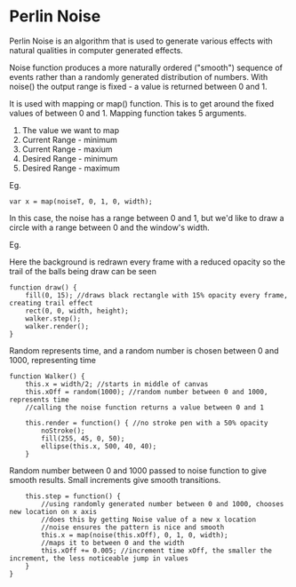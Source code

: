 # Perlin Noise

Perlin Noise is an algorithm that is used to generate various effects with natural qualities in computer generated effects.

Noise function produces a more naturally ordered ("smooth") sequence of events rather than a randomly generated distribution of numbers. With noise() the output range is fixed - a value is returned between 0 and 1. 

It is used with mapping or map() function. This is to get around the fixed values of between 0 and 1. Mapping function takes 5 arguments. 

1. The value we want to map
2. Current Range - minimum
3. Current Range - maxium
4. Desired Range - minimum
5. Desired Range - maximum

Eg.
```
var x = map(noiseT, 0, 1, 0, width);
```
In this case, the noise has a range between 0 and 1, but we'd like to draw a circle with a range between 0 and the window's width. 

Eg.

Here the background is redrawn every frame with a reduced opacity so the trail of the balls being draw can be seen
```
function draw() {
	fill(0, 15); //draws black rectangle with 15% opacity every frame, creating trail effect
	rect(0, 0, width, height);
	walker.step();
	walker.render();
}
```

Random represents time, and a random number is chosen between 0 and 1000, representing time

```
function Walker() {
	this.x = width/2; //starts in middle of canvas
	this.xOff = random(1000); //random number between 0 and 1000, represents time
	//calling the noise function returns a value between 0 and 1

	this.render = function() { //no stroke pen with a 50% opacity
		noStroke();
		fill(255, 45, 0, 50);
		ellipse(this.x, 500, 40, 40);
	}
```
Random number between 0 and 1000 passed to noise function to give smooth results. Small increments give smooth transitions. 

```
	this.step = function() {
		//using randomly generated number between 0 and 1000, chooses new location on x axis
		//does this by getting Noise value of a new x location
		//noise ensures the pattern is nice and smooth
		this.x = map(noise(this.xOff), 0, 1, 0, width);
		//maps it to between 0 and the width
		this.xOff += 0.005; //increment time xOff, the smaller the increment, the less noticeable jump in values
	}
}
```
